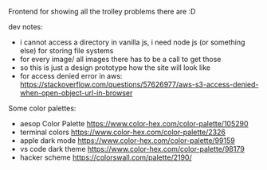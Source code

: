 
Frontend for showing all the trolley problems there are :D

dev notes:
- i cannot access a directory in vanilla js,
 i need node js (or something else) for storing file systems
- for every image/ all images there has to be a call to get those
- so this is just a design prototype how the site will look like
- for access denied error in aws: https://stackoverflow.com/questions/57626977/aws-s3-access-denied-when-open-object-url-in-browser


Some color palettes:
- aesop Color Palette https://www.color-hex.com/color-palette/105290
- terminal colors https://www.color-hex.com/color-palette/2326
- apple dark mode https://www.color-hex.com/color-palette/99159
- vs code dark theme https://www.color-hex.com/color-palette/98179
- hacker scheme https://colorswall.com/palette/2190/


